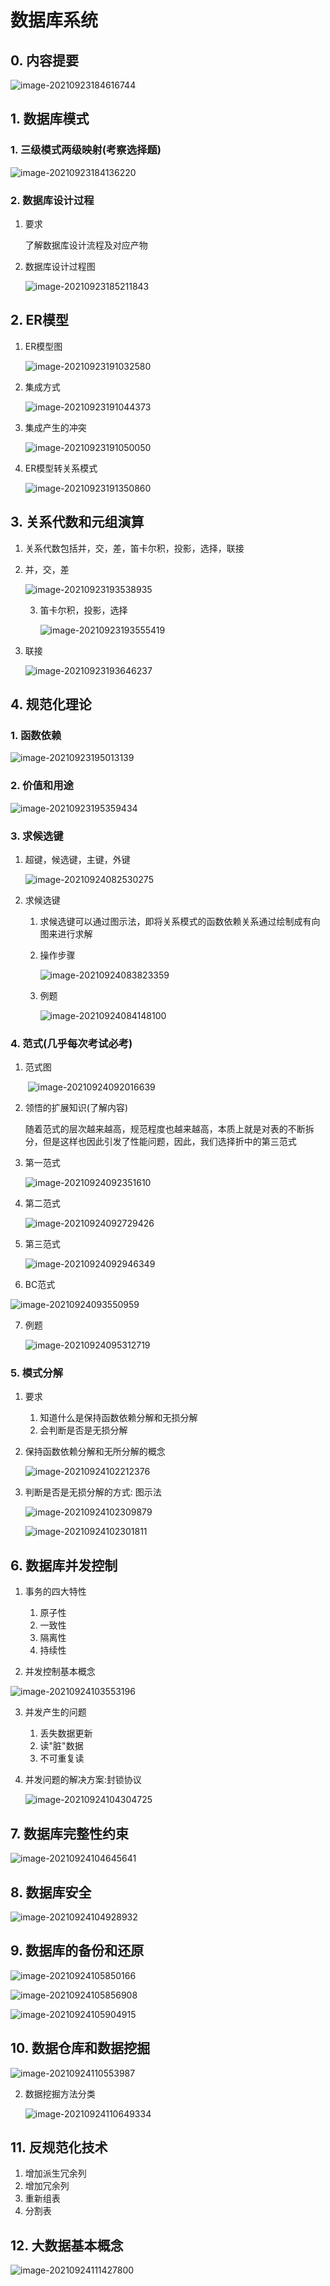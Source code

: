 # 数据库系统

## 0. 内容提要

![image-20210923184616744](C:\Users\25281\AppData\Roaming\Typora\typora-user-images\image-20210923184616744.png)



## 1. 数据库模式

### 1. 三级模式两级映射(考察选择题)

![image-20210923184136220](C:\Users\25281\AppData\Roaming\Typora\typora-user-images\image-20210923184136220.png)

### 2. 数据库设计过程

1. 要求

   了解数据库设计流程及对应产物

2. 数据库设计过程图

   ![image-20210923185211843](C:\Users\25281\AppData\Roaming\Typora\typora-user-images\image-20210923185211843.png)



## 2. ER模型

1. ER模型图

   ![image-20210923191032580](C:\Users\25281\AppData\Roaming\Typora\typora-user-images\image-20210923191032580.png)

2. 集成方式

   ![image-20210923191044373](C:\Users\25281\AppData\Roaming\Typora\typora-user-images\image-20210923191044373.png)

3. 集成产生的冲突

   ![image-20210923191050050](C:\Users\25281\AppData\Roaming\Typora\typora-user-images\image-20210923191050050.png)

4. ER模型转关系模式

   ![image-20210923191350860](C:\Users\25281\AppData\Roaming\Typora\typora-user-images\image-20210923191350860.png)



## 3. 关系代数和元组演算

1. 关系代数包括并，交，差，笛卡尔积，投影，选择，联接

2. 并，交，差

   ![image-20210923193538935](C:\Users\25281\AppData\Roaming\Typora\typora-user-images\image-20210923193538935.png)

   3. 笛卡尔积，投影，选择

      ![image-20210923193555419](C:\Users\25281\AppData\Roaming\Typora\typora-user-images\image-20210923193555419.png)



4. 联接

   ![image-20210923193646237](C:\Users\25281\AppData\Roaming\Typora\typora-user-images\image-20210923193646237.png)





## 4. 规范化理论

### 1. 函数依赖

![image-20210923195013139](C:\Users\25281\AppData\Roaming\Typora\typora-user-images\image-20210923195013139.png)



### 2. 价值和用途

![image-20210923195359434](C:\Users\25281\AppData\Roaming\Typora\typora-user-images\image-20210923195359434.png)



###  3. 求候选键

1. 超键，候选键，主键，外键

   ![image-20210924082530275](C:\Users\25281\AppData\Roaming\Typora\typora-user-images\image-20210924082530275.png)



2. 求候选键

   1. 求候选键可以通过图示法，即将关系模式的函数依赖关系通过绘制成有向图来进行求解

   2. 操作步骤

      ![image-20210924083823359](C:\Users\25281\AppData\Roaming\Typora\typora-user-images\image-20210924083823359.png)

   3. 例题

      ![image-20210924084148100](C:\Users\25281\AppData\Roaming\Typora\typora-user-images\image-20210924084148100.png)



### 4. 范式(几乎每次考试必考)

1. 范式图

   ​	![image-20210924092016639](C:\Users\25281\AppData\Roaming\Typora\typora-user-images\image-20210924092016639.png)

2. 领悟的扩展知识(了解内容)

   随着范式的层次越来越高，规范程度也越来越高，本质上就是对表的不断拆分，但是这样也因此引发了性能问题，因此，我们选择折中的第三范式

3. 第一范式

   ![image-20210924092351610](C:\Users\25281\AppData\Roaming\Typora\typora-user-images\image-20210924092351610.png)

4. 第二范式

   ![image-20210924092729426](C:\Users\25281\AppData\Roaming\Typora\typora-user-images\image-20210924092729426.png)

5. 第三范式

   ![image-20210924092946349](C:\Users\25281\AppData\Roaming\Typora\typora-user-images\image-20210924092946349.png)

6. BC范式

![image-20210924093550959](C:\Users\25281\AppData\Roaming\Typora\typora-user-images\image-20210924093550959.png)



7. 例题

   ![image-20210924095312719](C:\Users\25281\AppData\Roaming\Typora\typora-user-images\image-20210924095312719.png)



### 5. 模式分解

1. 要求

   1. 知道什么是保持函数依赖分解和无损分解
   2. 会判断是否是无损分解

2. 保持函数依赖分解和无所分解的概念

   ![image-20210924102212376](C:\Users\25281\AppData\Roaming\Typora\typora-user-images\image-20210924102212376.png)



3. 判断是否是无损分解的方式: 图示法

   ![image-20210924102309879](C:\Users\25281\AppData\Roaming\Typora\typora-user-images\image-20210924102309879.png)

   ![image-20210924102301811](C:\Users\25281\AppData\Roaming\Typora\typora-user-images\image-20210924102301811.png)

## 6. 数据库并发控制

1. 事务的四大特性
   1. 原子性
   2. 一致性
   3. 隔离性
   4. 持续性

2. 并发控制基本概念

![image-20210924103553196](C:\Users\25281\AppData\Roaming\Typora\typora-user-images\image-20210924103553196.png)

3. 并发产生的问题
   1. 丢失数据更新
   2. 读"脏"数据
   3. 不可重复读

4. 并发问题的解决方案:封锁协议

   ![image-20210924104304725](C:\Users\25281\AppData\Roaming\Typora\typora-user-images\image-20210924104304725.png)





## 7. 数据库完整性约束

![image-20210924104645641](C:\Users\25281\AppData\Roaming\Typora\typora-user-images\image-20210924104645641.png)



## 8. 数据库安全

![image-20210924104928932](C:\Users\25281\AppData\Roaming\Typora\typora-user-images\image-20210924104928932.png)



## 9. 数据库的备份和还原

![image-20210924105850166](C:\Users\25281\AppData\Roaming\Typora\typora-user-images\image-20210924105850166.png)

![image-20210924105856908](C:\Users\25281\AppData\Roaming\Typora\typora-user-images\image-20210924105856908.png)

![image-20210924105904915](C:\Users\25281\AppData\Roaming\Typora\typora-user-images\image-20210924105904915.png)



## 10. 数据仓库和数据挖掘

![image-20210924110553987](C:\Users\25281\AppData\Roaming\Typora\typora-user-images\image-20210924110553987.png)

2. 数据挖掘方法分类

   ![image-20210924110649334](C:\Users\25281\AppData\Roaming\Typora\typora-user-images\image-20210924110649334.png)



## 11. 反规范化技术

1. 增加派生冗余列
2. 增加冗余列
3. 重新组表
4. 分割表



## 12. 大数据基本概念 

![image-20210924111427800](C:\Users\25281\AppData\Roaming\Typora\typora-user-images\image-20210924111427800.png)
